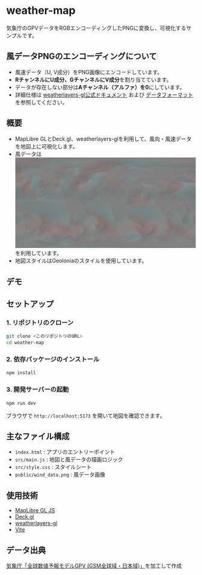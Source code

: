 # weather-map


気象庁のGPVデータをRGBエンコーディングしたPNGに変換し、可視化するサンプルです。

## 風データPNGのエンコーディングについて
- 風速データ（U, V成分）をPNG画像にエンコードしています。
- **RチャンネルにU成分、GチャンネルにV成分**を割り当てています。
- データが存在しない部分は**Aチャンネル（アルファ）を0**にしています。
- 詳細仕様は [weatherlayers-gl公式ドキュメント](https://docs.weatherlayers.com/weatherlayers-gl/data-sources#supported-data-types) および [データフォーマット](https://docs.weatherlayers.com/weatherlayers-gl/data-sources#supported-data-formats) を参照してください。

## 概要
- MapLibre GLとDeck.gl、weatherlayers-glを利用して、風向・風速データを地図上に可視化します。
- 風データは![`public/wind_data.png`](public/wind_data.png)を利用しています。
- 地図スタイルはGeoloniaのスタイルを使用しています。

## デモ

## セットアップ

### 1. リポジトリのクローン
```bash
git clone <このリポジトリのURL>
cd weather-map
```

### 2. 依存パッケージのインストール
```bash
npm install
```

### 3. 開発サーバーの起動
```bash
npm run dev
```

ブラウザで `http://localhost:5173` を開いて地図を確認できます。

## 主なファイル構成
- `index.html` : アプリのエントリーポイント
- `src/main.js` : 地図と風データの描画ロジック
- `src/style.css` : スタイルシート
- `public/wind_data.png` : 風データ画像

## 使用技術
- [MapLibre GL JS](https://maplibre.org/)
- [Deck.gl](https://deck.gl/)
- [weatherlayers-gl](https://github.com/naogify/weatherlayers-gl)
- [Vite](https://vitejs.dev/)


## データ出典
[気象庁「全球数値予報モデルGPV (GSM全球域・日本域)」](https://www.data.jma.go.jp/developer/gpv_sample.html)を加工して作成
